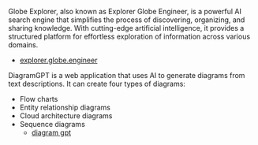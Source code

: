 Globe Explorer, also known as Explorer Globe Engineer, is a powerful AI search engine that simplifies the process of discovering, organizing, and sharing knowledge. With cutting-edge artificial intelligence, it provides a structured platform for effortless exploration of information across various domains.
- [explorer.globe.engineer](https://explorer.globe.engineer/)

DiagramGPT is a web application that uses AI to generate diagrams from text descriptions. It can create four types of diagrams:
- Flow charts
- Entity relationship diagrams
- Cloud architecture diagrams
- Sequence diagrams
  - [diagram gpt](https://www.eraser.io/diagramgpt)
